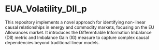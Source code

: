 # EUA_Volatility_DII_p
This repository implements a novel approach for identifying non-linear causal relationships in energy and commodity markets, focusing on the EU Allowances market. It introduces the Differentiable Information Imbalance (DII) metric and Imbalance Gain (IG) measure to capture complex causal dependencies beyond traditional linear models.
